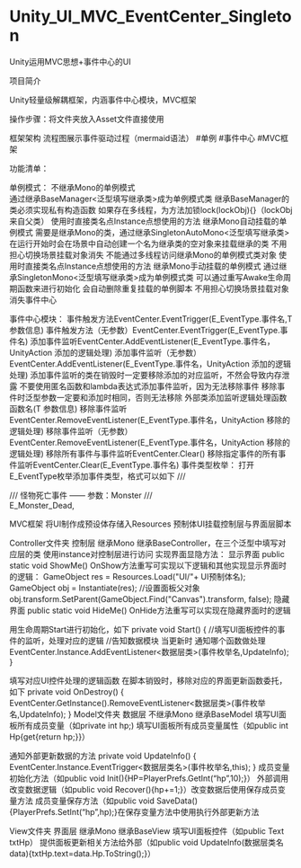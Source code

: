 # Unity_UI_MVC_EventCenter_Singleton
Unity运用MVC思想+事件中心的UI

项目简介

Unity轻量级解耦框架，内涵事件中心模块，MVC框架

操作步骤：将文件夹放入Asset文件直接使用

框架架构
流程图展示事件驱动过程（mermaid语法）
#单例 #事件中心 #MVC框架

功能清单：

单例模式：
不继承Mono的单例模式  
通过继承BaseManager<泛型填写继承类>成为单例模式类
继承BaseManager的类必须实现私有构造函数
如果存在多线程，为方法加锁lock(lockObj){}（lockObj来自父类）
使用时直接类名点Instance点想使用的方法
继承Mono自动挂载的单例模式
需要是继承Mono的类，通过继承SingletonAutoMono<泛型填写继承类>在运行开始时会在场景中自动创建一个名为继承类的空对象来挂载继承的类
不用担心切换场景挂载对象消失
不能通过多线程访问继承Mono的单例模式类对象
使用时直接类名点Instance点想使用的方法
继承Mono手动挂载的单例模式
通过继承SingletonMono<泛型填写继承类>成为单例模式类
可以通过重写Awake生命周期函数来进行初始化
会自动删除重复挂载的单例脚本
不用担心切换场景挂载对象消失事件中心

事件中心模块：
事件触发方法EventCenter.EventTrigger<T>(E_EventType.事件名,T 参数信息)
事件触发方法（无参数）EventCenter.EventTrigger(E_EventType.事件名)
添加事件监听EventCenter.AddEventListener<T>(E_EventType.事件名，UnityAction<T> 添加的逻辑处理)
添加事件监听（无参数）EventCenter.AddEventListener(E_EventType.事件名，UnityAction 添加的逻辑处理)
添加事件监听的类在销毁时一定要移除添加的对应监听，不然会导致内存泄露
不要使用匿名函数和lambda表达式添加事件监听，因为无法移除事件
移除事件时泛型参数一定要和添加时相同，否则无法移除
外部类添加监听逻辑处理函数函数名(T 参数信息)
移除事件监听EventCenter.RemoveEventListener<T>(E_EventType.事件名，<T>UnityAction 移除的逻辑处理)
移除事件监听（无参数）EventCenter.RemoveEventListener(E_EventType.事件名，UnityAction 移除的逻辑处理)
移除所有事件与事件监听EventCenter.Clear()
移除指定事件的所有事件监听EventCenter.Clear(E_EventType.事件名)
事件类型枚举：
打开E_EventType枚举添加事件类型，格式可以如下
/// <summary>
/// 怪物死亡事件 —— 参数：Monster
/// </summary>
E_Monster_Dead,

MVC框架
将UI制作成预设体存储入Resources
预制体UI挂载控制层与界面层脚本

Controller文件夹 控制层
继承Mono
继承BaseController，在三个泛型中填写对应层的类
使用instance对控制层进行访问
实现界面显隐方法：
显示界面
public static void ShowMe()
OnShow方法重写可实现以下逻辑和其他实现显示界面时的逻辑：
GameObject res = Resources.Load<GameObject>("UI/"+ UI预制体名);
GameObject obj = Instantiate(res);
//设置面板父对象
obj.transform.SetParent(GameObject.Find("Canvas").transform, false);
隐藏界面
public static void HideMe()
OnHide方法重写可以实现在隐藏界面时的逻辑

用生命周期Start进行初始化，如下
private void Start()
{
    //填写UI面板控件的事件的监听，处理对应的逻辑
    //告知数据模块 当更新时 通知哪个函数做处理
EventCenter.Instance.AddEventListener<数据层类>(事件枚举名,UpdateInfo);
}

填写对应UI控件处理的逻辑函数
在脚本销毁时，移除对应的界面更新函数委托，如下
private void OnDestroy()
{
EventCenter.GetInstance().RemoveEventListener<数据层类>(事件枚举名,UpdateInfo);
}
Model文件夹 数据层
不继承Mono
继承BaseModel
填写UI面板所有成员变量（如private int hp;)
填写UI面板所有成员变量属性（如public int Hp{get{return hp;}}）

通知外部更新数据的方法
private void UpdateInfo()
{
EventCenter.Instance.EventTrigger<数据层类名>(事件枚举名,this);
}
成员变量初始化方法（如public void Init(){HP=PlayerPrefs.GetInt(“hp”,10);}）
外部调用改变数据逻辑（如public void Recover(){hp+=1;}）改变数据后使用保存成员变量方法
成员变量保存方法（如public void SaveData(){PlayerPrefs.SetInt(“hp”,hp);}在保存变量方法中使用执行外部更新方法

View文件夹 界面层
继承Mono
继承BaseView
填写UI面板控件（如public Text txtHp）
提供面板更新相关方法给外部（如public void UpdateInfo(数据层类名 data){txtHp.text=data.Hp.ToString();}）
